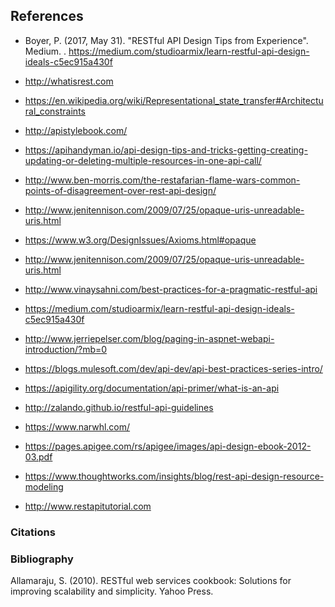 ## References

- Boyer, P. (2017, May 31). "RESTful API Design Tips from Experience". Medium. .  https://medium.com/studioarmix/learn-restful-api-design-ideals-c5ec915a430f

- <http://whatisrest.com>
- <https://en.wikipedia.org/wiki/Representational_state_transfer#Architectural_constraints>
- <http://apistylebook.com/>
- <https://apihandyman.io/api-design-tips-and-tricks-getting-creating-updating-or-deleting-multiple-resources-in-one-api-call/>
- <http://www.ben-morris.com/the-restafarian-flame-wars-common-points-of-disagreement-over-rest-api-design/>
- <http://www.jenitennison.com/2009/07/25/opaque-uris-unreadable-uris.html>
- <https://www.w3.org/DesignIssues/Axioms.html#opaque>
- <http://www.jenitennison.com/2009/07/25/opaque-uris-unreadable-uris.html>
- <http://www.vinaysahni.com/best-practices-for-a-pragmatic-restful-api>
- <https://medium.com/studioarmix/learn-restful-api-design-ideals-c5ec915a430f>
- <http://www.jerriepelser.com/blog/paging-in-aspnet-webapi-introduction/?mb=0>
- <https://blogs.mulesoft.com/dev/api-dev/api-best-practices-series-intro/>
- <https://apigility.org/documentation/api-primer/what-is-an-api>
- <http://zalando.github.io/restful-api-guidelines>
- <https://www.narwhl.com/>
- <https://pages.apigee.com/rs/apigee/images/api-design-ebook-2012-03.pdf>
- <https://www.thoughtworks.com/insights/blog/rest-api-design-resource-modeling>
- <http://www.restapitutorial.com>

### Citations
### Bibliography

Allamaraju, S. (2010). RESTful web services cookbook: Solutions for improving scalability and simplicity. Yahoo Press.
